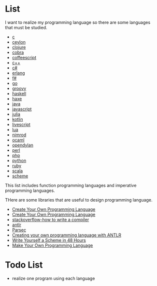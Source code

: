 List
====

I want to realize my programming language so there are some languages that must be studied.

* [c](http://www.cprogramming.com/)
* [ceylon](http://ceylon-lang.org/)
* [clojure](http://clojure.org/)
* [cobra](http://cobra-language.com/)
* [coffeescript](http://coffeescript.org/)
* [c++](http://www.cplusplus.com/)
* [c#](http://msdn.microsoft.com/en-us/library/z1zx9t92.aspx)
* [erlang](http://www.erlang.org/)
* [f#](http://fsharp.org/)
* [go](http://golang.org/)
* [groovy](http://groovy.codehaus.org/)
* [haskell](http://www.haskell.org/haskellwiki/Haskell)
* [haxe](http://haxe.org/)
* [java](http://www.java.com/en/)
* [javascript](http://www.w3schools.com/js/DEFAULT.asp)
* [julia](http://julialang.org/)
* [kotlin](http://kotlin.jetbrains.org/)
* [livescript](http://livescript.net/)
* [lua](http://www.lua.org/)
* [nimrod](http://nimrod-lang.org/)
* [ocaml](http://ocaml.org/)
* [opendylan](https://opendylan.org/)
* [perl](http://www.perl.org/)
* [php](http://www.php.net/)
* [python](https://www.python.org/)
* [ruby](https://www.ruby-lang.org/)
* [scala](http://www.scala-lang.org/)
* [scheme](http://www.scheme.com/)

This list includes function programming languages and imperative programming languages.

THere are some libraries that are useful to design programming language.

* [Create Your Own Programming Language](http://nathansuniversity.com/)
* [Create Your Own Programming Language](http://www.codeproject.com/Articles/50377/Create-Your-Own-Programming-Language)
* [stackoverflow-how to write a compiler](http://stackoverflow.com/questions/1669/learning-to-write-a-compiler)
* [antlr](http://www.antlr.org/)
* [Parsec](http://www.haskell.org/haskellwiki/Parsec)
* [Creating your own programming language with ANTLR](http://bkiers.blogspot.com/2011/03/creating-your-own-programming-language.html)
* [Write Yourself a Scheme in 48 Hours](http://jonathan.tang.name/files/scheme_in_48/tutorial/overview.html)
* [Make Your Own Programming Language](http://scratch-lang.notimetoplay.org/)

Todo List
=========

* realize one program using each language

